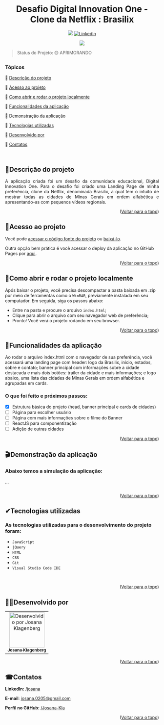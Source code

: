 <div id="top"></div>
<h1 align="center"> Desafio Digital Innovation One - Clone da Netflix : Brasilix </h1> 

<p align="center">
  <a href="https://josana-kla.github.io/brasilix-desafio-dio/"><img src="https://img.shields.io/static/v1?label=GitHub%20Pages&message=deploy&color=blue&style=for-the-badge"/></a>
  <a href="//www.linkedin.com/in/josana/"><img src="https://img.shields.io/badge/-LinkedIn-black.svg?style=for-the-badge&logo=linkedin&colorB=555" alt="LinkedIn"></a>
</p>
<p align="center">
<img src="https://img.shields.io/badge/STATUS-APRIMORANDO-yellow"/>
</p>
  
> Status do Projeto: 🟡 APRIMORANDO


### Tópicos  

:small_blue_diamond: [Descrição do projeto](#descrição-do-projeto)

:small_blue_diamond: [Acesso ao projeto](#acesso-ao-projeto)

:small_blue_diamond: [Como abrir e rodar o projeto localmente](#como-abrir-e-rodar-o-projeto-localmente)

:small_blue_diamond: [Funcionalidades da aplicação](#funcionalidades-da-aplicação)

:small_blue_diamond: [Demonstração da aplicação](#demonstração-da-aplicação)

:small_blue_diamond: [Tecnologias utilizadas](#tecnologias-utilizadas)

:small_blue_diamond: [Desenvolvido por](#desenvolvido-por)

:small_blue_diamond: [Contatos](#contatos)

</br>

## <a name=“descrição-do-projeto”>🧾Descrição do projeto<a/>  

<p align="justify">
A aplicação criada foi um desafio da comunidade educacional, Digital Innovation One. Para o desafio foi criado uma Landing Page de minha preferência, clone da Netflix, denominada Brasilix, a qual tem o intuito de mostrar todas as cidades de Minas Gerais em ordem alfabética e apresentando-as com pequenos vídeos regionais.
</p>

<p align="right">(<a href="#top">Voltar para o topo</a>)</p>

## <a name=“acesso-ao-projeto”>📁Acesso ao projeto<a/> 

Você pode [acessar o código fonte do projeto](https://github.com/Josana-Kla/brasilix-desafio-dio) ou [baixá-lo](https://github.com/Josana-Kla/brasilix-desafio-dio/archive/refs/heads/main.zip).

Outra opção bem prática é você acessar o deploy da aplicação no GitHub Pages por [aqui](https://josana-kla.github.io/brasilix-desafio-dio).

<p align="right">(<a href="#top">Voltar para o topo</a>)</p>

## <a name=“como-abrir-e-rodar-o-projeto-localmente”>🔌Como abrir e rodar o projeto localmente<a/> 

Após baixar o projeto, você precisa descompactar a pasta baixada em .zip por meio de ferramentas como o `WinRAR`, previamente instalada em seu computador. Em seguida, siga os passos abaixo:

- Entre na pasta e procure o arquivo `index.html`;
- Clique para abrir o arquivo com seu navegador web de preferência;
- Pronto! Você verá o projeto rodando em seu browser.

<p align="right">(<a href="#top">Voltar para o topo</a>)</p>

## <a name=“funcionalidades-da-aplicação”>🔨Funcionalidades da aplicação<a/> 

Ao rodar o arquivo index.html com o navegador de sua preferência, você acessará uma landing page com header: logo da Brasilix, início, estados, sobre e contato; banner principal com informações sobre a cidade destacada e mais dois botões: trailer da cidade e mais informações; e logo abaixo, uma lista das cidades de Minas Gerais em ordem alfabética e agrupadas em cards.

### O que foi feito e próximos passos:
- [x] Estrutura básica do projeto (head, banner principal e cards de cidades)
- [ ] Página para escolher usuário
- [ ] Página com mais informações sobre o filme do Banner
- [ ] ReactJS para componentização
- [ ] Adição de outras cidades
  
<p align="right">(<a href="#top">Voltar para o topo</a>)</p>

## <a name=“demonstração-da-aplicação”>🎬Demonstração da aplicação<a/>

### Abaixo temos a simulação da aplicação:
  
...
  
<p align="center">
  <img src="" title="" alt="" />
</p>
 
<p align="right">(<a href="#top">Voltar para o topo</a>)</p>
  
## <a name=“tecnologias-utilizadas”>✔Tecnologias utilizadas<a/>
### As tecnologias utilizadas para o desenvolvimento do projeto foram:
- ``JavaScript``
- ``jQuery``
- ``HTML``
- ``CSS``
- ``Git``
- ``Visual Studio Code IDE`` 
</br>

<p align="right">(<a href="#top">Voltar para o topo</a>)</p>

## <a name=“desenvolvido-por”>👩‍💻Desenvolvido por<a/>

<table>
  <tr>
    <td align="center">
      <a href="https://github.com/Josana-Kla/">
        <img src="https://avatars.githubusercontent.com/u/73187817?s=400&u=343a33ac5cbd16538d7c39b20e42764dfcf1c7e0&v=4" title="Josana Klagenberg" alt="Desenvolvido por Josana Klagenberg" width=115><br/>
        <sub><b>Josana Klagenberg</b></sub>
      </a>
    </td>
  </tr>
</table>

<p align="right">(<a href="#top">Voltar para o topo</a>)</p>

## <a name=“contatos”>☎Contatos<a/>

**LinkedIn:** [/josana](https://www.linkedin.com/in/josana/) 

**E-mail**: [josana.0205@gmail.com](mailto:josana.0205@gmail.com)

**Perfil no GitHub:** [/Josana-Kla](https://github.com/Josana-Kla)

<p align="right">(<a href="#top">Voltar para o topo</a>)</p>

